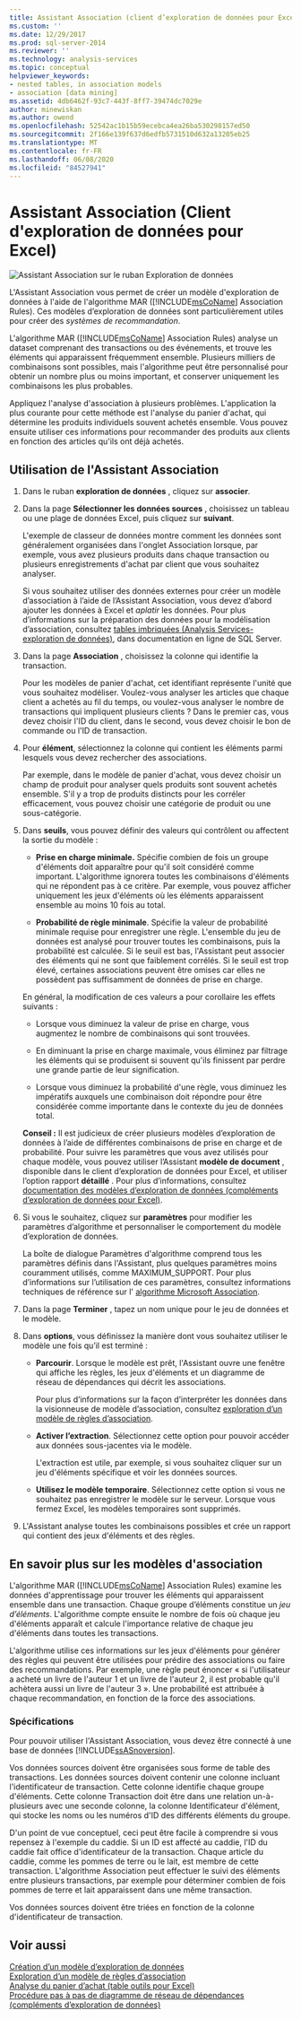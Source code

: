 ```yaml
---
title: Assistant Association (client d’exploration de données pour Excel) | Microsoft Docs
ms.custom: ''
ms.date: 12/29/2017
ms.prod: sql-server-2014
ms.reviewer: ''
ms.technology: analysis-services
ms.topic: conceptual
helpviewer_keywords:
- nested tables, in association models
- association [data mining]
ms.assetid: 4db6462f-93c7-443f-8ff7-39474dc7029e
author: minewiskan
ms.author: owend
ms.openlocfilehash: 52542ac1b15b59ecebca4ea26ba530298157ed50
ms.sourcegitcommit: 2f166e139f637d6edfb5731510d632a13205eb25
ms.translationtype: MT
ms.contentlocale: fr-FR
ms.lasthandoff: 06/08/2020
ms.locfileid: "84527941"
---
```

# <a name="associate-wizard-data-mining-client-for-excel"></a>Assistant Association (Client d'exploration de données pour Excel)
  ![Assistant Association sur le ruban Exploration de données](media/dmc-associate.gif "Assistant Association sur le ruban Exploration de données")  
  
 L'Assistant Association vous permet de créer un modèle d'exploration de données à l'aide de l'algorithme MAR ([!INCLUDE[msCoName](../includes/msconame-md.md)] Association Rules). Ces modèles d’exploration de données sont particulièrement utiles pour créer des *systèmes de recommandation*.  
  
 L'algorithme MAR ([!INCLUDE[msCoName](../includes/msconame-md.md)] Association Rules) analyse un dataset comprenant des transactions ou des événements, et trouve les éléments qui apparaissent fréquemment ensemble. Plusieurs milliers de combinaisons sont possibles, mais l'algorithme peut être personnalisé pour obtenir un nombre plus ou moins important, et conserver uniquement les combinaisons les plus probables.  
  
 Appliquez l'analyse d'association à plusieurs problèmes. L'application la plus courante pour cette méthode est l'analyse du panier d'achat, qui détermine les produits individuels souvent achetés ensemble. Vous pouvez ensuite utiliser ces informations pour recommander des produits aux clients en fonction des articles qu'ils ont déjà achetés.  
  
## <a name="using-the-associate-wizard"></a>Utilisation de l'Assistant Association  
  
1.  Dans le ruban **exploration de données** , cliquez sur **associer**.  
  
2.  Dans la page **Sélectionner les données sources** , choisissez un tableau ou une plage de données Excel, puis cliquez sur **suivant**.  
  
     L'exemple de classeur de données montre comment les données sont généralement organisées dans l'onglet Association lorsque, par exemple, vous avez plusieurs produits dans chaque transaction ou plusieurs enregistrements d'achat par client que vous souhaitez analyser.  
  
     Si vous souhaitez utiliser des données externes pour créer un modèle d’association à l’aide de l’Assistant Association, vous devez d’abord ajouter les données à Excel et *aplatir* les données. Pour plus d’informations sur la préparation des données pour la modélisation d’association, consultez [tables imbriquées &#40;Analysis Services-exploration de données&#41;](data-mining/nested-tables-analysis-services-data-mining.md), dans documentation en ligne de SQL Server.  
  
3.  Dans la page **Association** , choisissez la colonne qui identifie la transaction.  
  
     Pour les modèles de panier d'achat, cet identifiant représente l'unité que vous souhaitez modéliser. Voulez-vous analyser les articles que chaque client a achetés au fil du temps, ou voulez-vous analyser le nombre de transactions qui impliquent plusieurs clients ? Dans le premier cas, vous devez choisir l'ID du client, dans le second, vous devez choisir le bon de commande ou l'ID de transaction.  
  
4.  Pour **élément**, sélectionnez la colonne qui contient les éléments parmi lesquels vous devez rechercher des associations.  
  
     Par exemple, dans le modèle de panier d'achat, vous devez choisir un champ de produit pour analyser quels produits sont souvent achetés ensemble. S'il y a trop de produits distincts pour les corréler efficacement, vous pouvez choisir une catégorie de produit ou une sous-catégorie.  
  
5.  Dans **seuils**, vous pouvez définir des valeurs qui contrôlent ou affectent la sortie du modèle :  
  
    -   **Prise en charge minimale.** Spécifie combien de fois un groupe d'éléments doit apparaître pour qu'il soit considéré comme important. L'algorithme ignorera toutes les combinaisons d'éléments qui ne répondent pas à ce critère. Par exemple, vous pouvez afficher uniquement les jeux d'éléments où les éléments apparaissent ensemble au moins 10 fois au total.  
  
    -   **Probabilité de règle minimale**. Spécifie la valeur de probabilité minimale requise pour enregistrer une règle. L'ensemble du jeu de données est analysé pour trouver toutes les combinaisons, puis la probabilité est calculée. Si le seuil est bas, l'Assistant peut associer des éléments qui ne sont que faiblement corrélés. Si le seuil est trop élevé, certaines associations peuvent être omises car elles ne possèdent pas suffisamment de données de prise en charge.  
  
     En général, la modification de ces valeurs a pour corollaire les effets suivants :  
  
    -   Lorsque vous diminuez la valeur de prise en charge, vous augmentez le nombre de combinaisons qui sont trouvées.  
  
    -   En diminuant la prise en charge maximale, vous éliminez par filtrage les éléments qui se produisent si souvent qu'ils finissent par perdre une grande partie de leur signification.  
  
    -   Lorsque vous diminuez la probabilité d'une règle, vous diminuez les impératifs auxquels une combinaison doit répondre pour être considérée comme importante dans le contexte du jeu de données total.  
  
     **Conseil :** Il est judicieux de créer plusieurs modèles d’exploration de données à l’aide de différentes combinaisons de prise en charge et de probabilité. Pour suivre les paramètres que vous avez utilisés pour chaque modèle, vous pouvez utiliser l’Assistant **modèle de document** , disponible dans le client d’exploration de données pour Excel, et utiliser l’option rapport **détaillé** . Pour plus d’informations, consultez [documentation des modèles d’exploration de données &#40;compléments d’exploration de données pour Excel&#41;](documenting-mining-models-data-mining-add-ins-for-excel.md).  
  
6.  Si vous le souhaitez, cliquez sur **paramètres** pour modifier les paramètres d’algorithme et personnaliser le comportement du modèle d’exploration de données.  
  
     La boîte de dialogue Paramètres d'algorithme comprend tous les paramètres définis dans l'Assistant, plus quelques paramètres moins couramment utilisés, comme MAXIMUM_SUPPORT. Pour plus d’informations sur l’utilisation de ces paramètres, consultez informations techniques de référence sur l' [algorithme Microsoft Association](data-mining/microsoft-association-algorithm-technical-reference.md).  
  
7.  Dans la page **Terminer** , tapez un nom unique pour le jeu de données et le modèle.  
  
8.  Dans **options**, vous définissez la manière dont vous souhaitez utiliser le modèle une fois qu’il est terminé :  
  
    -   **Parcourir**.  Lorsque le modèle est prêt, l'Assistant ouvre une fenêtre qui affiche les règles, les jeux d'éléments et un diagramme de réseau de dépendances qui décrit les associations.  
  
         Pour plus d’informations sur la façon d’interpréter les données dans la visionneuse de modèle d’association, consultez [exploration d’un modèle de règles d’association](browsing-an-association-rules-model.md).  
  
    -   **Activer l’extraction**. Sélectionnez cette option pour pouvoir accéder aux données sous-jacentes via le modèle.  
  
         L'extraction est utile, par exemple, si vous souhaitez cliquer sur un jeu d'éléments spécifique et voir les données sources.  
  
    -   **Utilisez le modèle temporaire**. Sélectionnez cette option si vous ne souhaitez pas enregistrer le modèle sur le serveur. Lorsque vous fermez Excel, les modèles temporaires sont supprimés.  
  
9. L'Assistant analyse toutes les combinaisons possibles et crée un rapport qui contient des jeux d'éléments et des règles.  
  
## <a name="more-about-association-models"></a>En savoir plus sur les modèles d'association  
 L'algorithme MAR ([!INCLUDE[msCoName](../includes/msconame-md.md)] Association Rules) examine les données d'apprentissage pour trouver les éléments qui apparaissent ensemble dans une transaction. Chaque groupe d’éléments constitue un *jeu d’éléments*. L'algorithme compte ensuite le nombre de fois où chaque jeu d'éléments apparaît et calcule l'importance relative de chaque jeu d'éléments dans toutes les transactions.  
  
 L'algorithme utilise ces informations sur les jeux d'éléments pour générer des règles qui peuvent être utilisées pour prédire des associations ou faire des recommandations. Par exemple, une règle peut énoncer « si l'utilisateur a acheté un livre de l'auteur 1 et un livre de l'auteur 2, il est probable qu'il achètera aussi un livre de l'auteur 3 ». Une probabilité est attribuée à chaque recommandation, en fonction de la force des associations.  
  
### <a name="requirements"></a>Spécifications  
 Pour pouvoir utiliser l'Assistant Association, vous devez être connecté à une base de données [!INCLUDE[ssASnoversion](../includes/ssasnoversion-md.md)].  
  
 Vos données sources doivent être organisées sous forme de table des transactions. Les données sources doivent contenir une colonne incluant l'identificateur de transaction. Cette colonne identifie chaque groupe d'éléments. Cette colonne Transaction doit être dans une relation un-à-plusieurs avec une seconde colonne, la colonne Identificateur d'élément, qui stocke les noms ou les numéros d'ID des différents éléments du groupe.  
  
 D'un point de vue conceptuel, ceci peut être facile à comprendre si vous repensez à l'exemple du caddie. Si un ID est affecté au caddie, l'ID du caddie fait office d'identificateur de la transaction. Chaque article du caddie, comme les pommes de terre ou le lait, est membre de cette transaction. L'algorithme Association peut effectuer le suivi des éléments entre plusieurs transactions, par exemple pour déterminer combien de fois pommes de terre et lait apparaissent dans une même transaction.  
  
 Vos données sources doivent être triées en fonction de la colonne d'identificateur de transaction.  
  
## <a name="see-also"></a>Voir aussi  
 [Création d’un modèle d’exploration de données](creating-a-data-mining-model.md)   
 [Exploration d’un modèle de règles d’association](browsing-an-association-rules-model.md)   
 [Analyse du panier d’achat &#40;table outils pour Excel&#41;](shopping-basket-analysis-table-analysistools-for-excel.md)   
 [Procédure pas à pas de diagramme de réseau de dépendances &#40;compléments d’exploration de données&#41;](dependency-network-diagram-walkthrough-data-mining-add-ins.md)  
  
  
